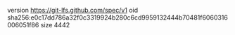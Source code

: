 version https://git-lfs.github.com/spec/v1
oid sha256:e0c17dd786a32f0c3319924b280c6cd9959132444b70481f6060316006051f86
size 4442
